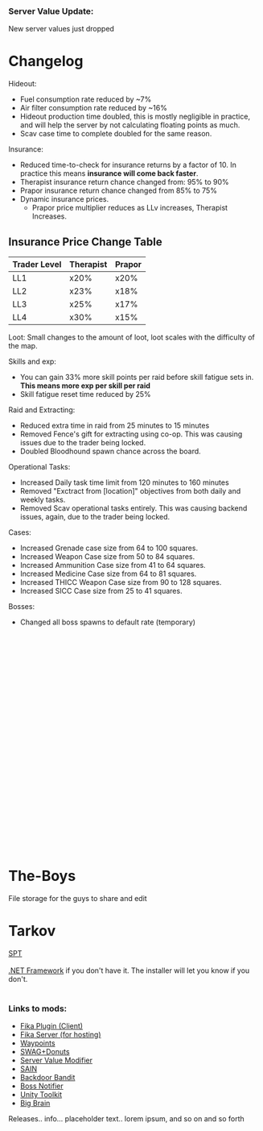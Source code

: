 
### Server Value Update:

New server values just dropped

# Changelog
Hideout:
- Fuel consumption rate reduced by ~7%
- Air filter consumption rate reduced by ~16%
- Hideout production time doubled, this is mostly negligible in practice, and will help the server by not calculating floating points as much.
- Scav case time to complete doubled for the same reason.

Insurance:
- Reduced time-to-check for insurance returns by a factor of 10. In practice this means **insurance will come back faster**.
- Therapist insurance return chance changed from: 95% to 90%
- Prapor insurance return chance changed from 85% to 75%
- Dynamic insurance prices.
     - Prapor price multiplier reduces as LLv increases, Therapist Increases.<br>
## Insurance Price Change Table
| Trader Level | Therapist | Prapor |
|---|---|---|
| LL1 | x20% | x20% |
| LL2 | x23% | x18% |
| LL3 | x25% | x17% |
| LL4 | x30% | x15% |

Loot:
Small changes to the amount of loot, loot scales with the difficulty of the map.

Skills and exp:
- You can gain 33% more skill points per raid before skill fatigue sets in. **This means more exp per skill per raid**
- Skill fatigue reset time reduced by 25%

Raid and Extracting:
- Reduced extra time in raid from 25 minutes to 15 minutes
-  Removed Fence's gift for extracting using co-op. This was causing issues due to the trader being locked.
- Doubled Bloodhound spawn chance across the board.

Operational Tasks:
- Increased Daily task time limit from 120 minutes to 160 minutes
- Removed "Exctract from [location]" objectives from both daily and weekly tasks.
- Removed Scav operational tasks entirely. This was causing backend issues, again, due to the trader being locked.

Cases:
- Increased Grenade case size from 64 to 100 squares.
- Increased Weapon Case size from 50 to 84 squares.
- Increased Ammunition Case size from 41 to 64 squares.
- Increased Medicine Case size from 64 to 81 squares.
- Increased THICC Weapon Case size from 90 to 128 squares.
- Increased SICC Case size from 25 to 41 squares.


Bosses:
- Changed all boss spawns to default rate (temporary)

<br><br><br><br><br><br><br><br><br><br><br><br><br><br><br><br><br><br><br><br><br><br><br><br><br>
# The-Boys
File storage for the guys to share and edit


# Tarkov
[SPT](https://sp-tarkov.com/#download) <br><br>
[.NET Framework](https://dotnet.microsoft.com/en-us/download/dotnet/8.0) if you don't have it. The installer will let you know if you don't. <br><br>
### Links to mods:
- [Fika Plugin (Client)](https://github.com/project-fika/Fika-Plugin/releases/tag/v0.9.9015.15435)
- [Fika Server (for hosting)](https://github.com/project-fika/Fika-Server/releases/tag/v2.2.8)
- [Waypoints](https://hub.sp-tarkov.com/files/file/1119-waypoints-expanded-navmesh/)
- [SWAG+Donuts](https://hub.sp-tarkov.com/files/file/878-swag-donuts-dynamic-spawn-waves-and-custom-spawn-points/)
- [Server Value Modifier](https://hub.sp-tarkov.com/files/file/379-server-value-modifier-svm/)
- [SAIN](https://hub.sp-tarkov.com/files/file/1062-sain-solarint-s-ai-modifications-full-ai-combat-system-replacement/)
- [Backdoor Bandit](https://hub.sp-tarkov.com/files/file/1154-backdoor-bandit-bb/)
- [Boss Notifier](https://hub.sp-tarkov.com/files/file/1737-boss-notifier/)
- [Unity Toolkit](https://hub.sp-tarkov.com/files/file/1976-unitytoolkit/)
- [Big Brain](https://hub.sp-tarkov.com/files/file/1219-bigbrain/#overview)

Releases.. info... placeholder text.. lorem ipsum, and so on and so forth
